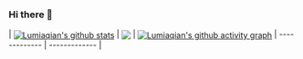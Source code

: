 ### Hi there 👋

<!--
**Lumiaqian/Lumiaqian** is a ✨ _special_ ✨ repository because its `README.md` (this file) appears on your GitHub profile.

Here are some ideas to get you started:

- 🔭 I’m currently working on ...
- 🌱 I’m currently learning ...
- 👯 I’m looking to collaborate on ...
- 🤔 I’m looking for help with ...
- 💬 Ask me about ...
- 📫 How to reach me: ...
- 😄 Pronouns: ...
- ⚡ Fun fact: ...
-->
| <a href="https://github.com/anuraghazra/github-readme-stats"><img align="center" src="https://github-readme-stats.vercel.app/api?username=Lumiaqian&show_icons=true&bg_color=30,e96443,904e95&title_color=fff&text_color=fff&theme=radical&hide_border=true" alt="Lumiaqian's github stats" /></a> | <a href="https://github.com/anuraghazra/github-readme-stats"><img align="center" src="https://github-readme-stats.vercel.app/api/top-langs?username=Lumiaqian&layout=compact&hide_border=true&langs_count=10&theme=tokyonight&hide_border=true" /></a> | <a href="https://github.com/Ashutosh00710/github-readme-activity-graph"><img align="center" src="https://github-readme-stats.vercel.app/api?username=Lumiaqian&bg_color=fffff0&color=708090&line=24292e&point=24292e&area=true&hide_border=true" alt="Lumiaqian's github activity graph" /></a>
| ------------- | ------------- |
